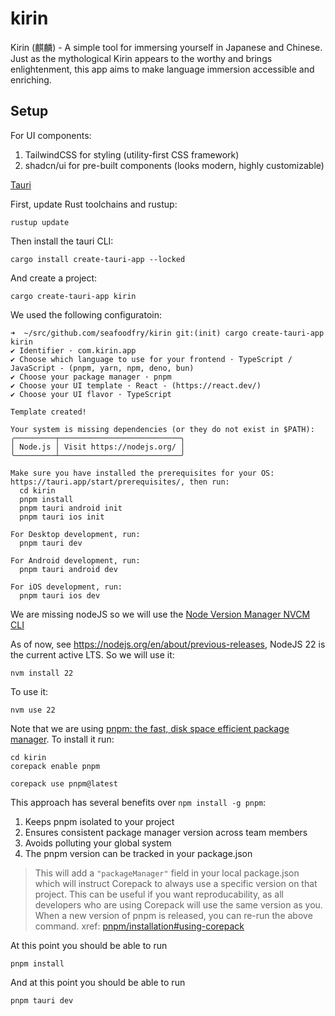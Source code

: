 # kirin

Kirin (麒麟) - A simple tool for immersing yourself in Japanese and Chinese. Just as the mythological Kirin appears to the worthy and brings enlightenment, this app aims to make language immersion accessible and enriching.


## Setup

For UI components:

1. TailwindCSS for styling (utility-first CSS framework)
1. shadcn/ui for pre-built components (looks modern, highly customizable)



[Tauri](https://v2.tauri.app/start/)

First, update Rust toolchains and rustup:
```
rustup update
```

Then install the tauri CLI:
```
cargo install create-tauri-app --locked
```

And create a project:
```
cargo create-tauri-app kirin
```

We used the following configuratoin:
```
➜  ~/src/github.com/seafoodfry/kirin git:(init) cargo create-tauri-app kirin
✔ Identifier · com.kirin.app
✔ Choose which language to use for your frontend · TypeScript / JavaScript - (pnpm, yarn, npm, deno, bun)
✔ Choose your package manager · pnpm
✔ Choose your UI template · React - (https://react.dev/)
✔ Choose your UI flavor · TypeScript

Template created!

Your system is missing dependencies (or they do not exist in $PATH):
╭─────────┬───────────────────────────╮
│ Node.js │ Visit https://nodejs.org/ │
╰─────────┴───────────────────────────╯

Make sure you have installed the prerequisites for your OS: https://tauri.app/start/prerequisites/, then run:
  cd kirin
  pnpm install
  pnpm tauri android init
  pnpm tauri ios init

For Desktop development, run:
  pnpm tauri dev

For Android development, run:
  pnpm tauri android dev

For iOS development, run:
  pnpm tauri ios dev
```

We are missing nodeJS so we will use the
[Node Version Manager NVCM CLI](https://github.com/nvm-sh/nvm)

As of now, see https://nodejs.org/en/about/previous-releases, NodeJS 22 is the current active LTS.
So we will use it:
```
nvm install 22
```

To use it:
```
nvm use 22
```

Note that we are using
[pnpm: the fast, disk space efficient package manager](https://pnpm.io/).
To install it run:
```
cd kirin
corepack enable pnpm
```

```
corepack use pnpm@latest
```

This approach has several benefits over `npm install -g pnpm`:

1. Keeps pnpm isolated to your project
1. Ensures consistent package manager version across team members
1. Avoids polluting your global system
1. The pnpm version can be tracked in your package.json

> This will add a `"packageManager"` field in your local package.json which will instruct Corepack to always use a
> specific version on that project. This can be useful if you want reproducability, as all developers who are using
> Corepack will use the same version as you. When a new version of pnpm is released, you can re-run the above command.
> xref: [pnpm/installation#using-corepack](https://pnpm.io/installation#using-corepack)

At this point you should be able to run
```
pnpm install
```

And at this point you should be able to run
```
pnpm tauri dev
```